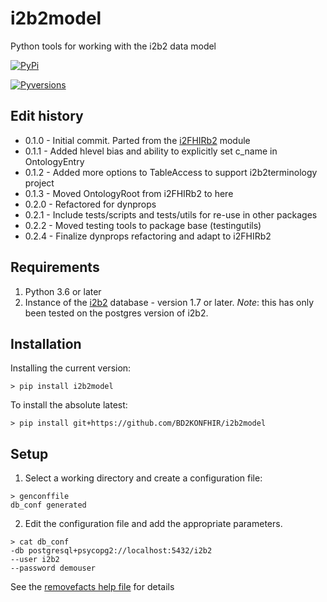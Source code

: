 # i2b2model
Python tools for working with the i2b2 data model


[![PyPi](https://version-image.appspot.com/pypi/?name=i2b2model)](https://pypi.python.org/pypi/i2b2model)

[![Pyversions](https://img.shields.io/pypi/pyversions/i2b2model.svg)](https://pypi.python.org/pypi/i2b2model)

## Edit history
* 0.1.0 - Initial commit.  Parted from the [i2FHIRb2](https://github.com/BD2KONFHIR/i2FHIRb2/) module
* 0.1.1 - Added hlevel bias and ability to explicitly set c_name in OntologyEntry
* 0.1.2 - Added more options to TableAccess to support i2b2terminology project
* 0.1.3 - Moved OntologyRoot from i2FHIRb2 to here
* 0.2.0 - Refactored for dynprops
* 0.2.1 - Include tests/scripts and tests/utils for re-use in other packages
* 0.2.2 - Moved testing tools to package base (testingutils)
* 0.2.4 - Finalize dynprops refactoring and adapt to i2FHIRb2

## Requirements
1) Python 3.6 or later
2) Instance of the [i2b2](https://www.i2b2.org/) database - version 1.7 or later.  _Note_: this has only been tested on the postgres version of i2b2.

## Installation
Installing the current version:
```text
> pip install i2b2model
```

To install the absolute latest:
```text
> pip install git+https://github.com/BD2KONFHIR/i2b2model
```

## Setup

1) Select a working directory and create a configuration file:
```text
> genconffile
db_conf generated
```

2) Edit the configuration file and add the appropriate parameters.  
```text
> cat db_conf
-db postgresql+psycopg2://localhost:5432/i2b2
--user i2b2
--password demouser
```

See the [removefacts help file](scripts/removefacts.md) for details
